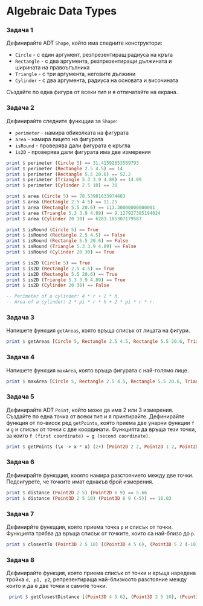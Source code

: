 # Algebraic Data Types

### Задача 1
Дефинирайтe ADT `Shape`, който има следните конструктори:
 - `Circle` - с един аргумент, резпрезентиращ радиуса на кръга
 - `Rectangle` - с два аргумента, резпрезентиращи дължината и ширината на правоъгълника
 - `Triangle` - с три аргумента, неговите дължини
 - `Cylinder` - с два аргумента, радиуса на основата и височината

Създайте по една фигура от всеки тип и я отпечатайте на екрана.

### Задача 2
Дефинирайте следните функцции за `Shape`:
 - `perimeter` - намира обиколката на фигурата
 - `area` - намира лицето на фигурата
 - `isRound` - проверява дали фигурата е кръгла
 - `is2D` - проверява дали фигурата има две измерения

```haskell
print $ perimeter (Circle 5) == 31.41592653589793
print $ perimeter (Rectangle 2.5 4.5) == 14
print $ perimeter (Rectangle 5.5 20.6) == 52.2
print $ perimeter (Triangle 5.3 3.9 4.89) == 14.09
print $ perimeter (Cylinder 2.5 10) == 30

print $ area (Circle 5) == 78.53981633974483
print $ area (Rectangle 2.5 4.5) == 11.25
print $ area (Rectangle 5.5 20.6) == 113.30000000000001
print $ area (Triangle 5.3 3.9 4.89) == 9.127927385194024
print $ area (Cylinder 20 30) == 6283.185307179587  

print $ isRound (Circle 5) == True
print $ isRound (Rectangle 2.5 4.5) == False
print $ isRound (Rectangle 5.5 20.6) == False
print $ isRound (Triangle 5.3 3.9 4.89) == False
print $ isRound (Cylinder 20 30) == True

print $ is2D (Circle 5) == True
print $ is2D (Rectangle 2.5 4.5) == True
print $ is2D (Rectangle 5.5 20.6) == True
print $ is2D (Triangle 5.3 3.9 4.89) == True
print $ is2D (Cylinder 20 30) == False

-- Perimeter of a cylinder: 4 * r + 2 * h.
-- Area of a cylinder: 2 * pi * r * h + 2 * pi * r * r.
```

### Задача 3
Напишете функция `getAreas`, която връща списък от лицата на фигури.

```haskell
print $ getAreas [Circle 5, Rectangle 2.5 4.5, Rectangle 5.5 20.6, Triangle 5.3 3.9 4.89, Cylinder 20 30] == [78.54, 11.25, 113.3, 9.13, 6283.19]
```

### Задача 4
Напишете функция `maxArea`, която връща фигурата с най-голямо лице.

```haskell
print $ maxArea [Circle 5, Rectangle 2.5 4.5, Rectangle 5.5 20.6, Triangle 5.3 3.9 4.89, Cylinder 20 30] == Cylinder 20.0 30.0
```

### Задача 5
Дефинирайте ADT `Point`, който може да има 2 или 3 измерения. Създайте по една точка от всеки тип и я принтирайте. Дефинирайте функция от по-висок ред `getPoints`, която приема две унарни функции `f` и `g` и списък от точки с две координати. Функцията да връща тези точки, за които `f (first coordinate) = g (second coordinate)`.

```haskell
print $ getPoints (\x -> x * x) (2+) [Point2D 2 2, Point2D 1 2, Point2D 3 7] == [Point2D 2 2, Point2D 3 7]
```

### Задача 6
Дефинирайте функцция, кооято намира разстоянието между две точки. Подсигурете, че точките имат еднакъв брой измерения.

```haskell
print $ distance (Point2D 2 5) (Point2D 6 9) == 5.66
print $ distance (Point3D 2 5 10) (Point3D 6 9 (-5)) == 16.03
```

### Задача 7
Дефинирйте функцция, която приема точка `p` и списък от точки. Функцията трябва да връща списък от точките, които са най-близо до `p`.

```haskell
print $ closestTo (Point3D 2 5 10) [(Point3D 4 5 6), (Point3D 5 2 (-10)), (Point3D (-2) 1 45), (Point3D 12 0 2), (Point3D 6 5 4)] == [Point3D 4.0 5.0 6.0]
```

### Задача 8
Дефинирайте функция, която приема списък от точки и връща наредена тройка `d, p1, p2`, репрезентираща най-близкоото разстояние между които и да е две точки и самите точки.

```haskell
 print $ getClosestDistance [(Point3D 4 5 6), (Point3D 2 5 10), (Point3D 5 2 (-10)), (Point3D (-2) 1 45), (Point3D 12 0 2), (Point3D 6 5 4)] == (2.83, Point3D 4.0 5.0 6.0, Point3D 6.0 5.0 4.0)
```